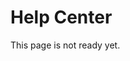<!-- status: Published -->
<!-- created: 2020-07-24 13:37:00+00:00 -->
<!-- language: en -->
<!-- title: Help Center -->

# Help Center

This page is not ready yet.